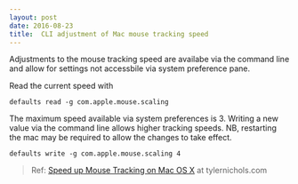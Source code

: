 ```yaml
---
layout: post
date: 2016-08-23
title:  CLI adjustment of Mac mouse tracking speed
---
```

Adjustments to the mouse tracking speed are availabe via the command line and allow for settings not accessbile via system preference pane.

Read the current speed with 

```plaintext
defaults read -g com.apple.mouse.scaling
```

The maximum speed available via system preferences is 3.  Writing a new value via the command line allows higher tracking speeds.  NB, restarting the mac may be required to allow the changes to take effect.

```plaintext
defaults write -g com.apple.mouse.scaling 4
```


> Ref: [Speed up Mouse Tracking on Mac OS X][1] at tylernichols.com

[1]: http://www.tylernichols.com/apple/speed-up-mouse-tracking-on-mac-os-x